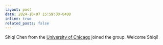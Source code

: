 ```yaml
---
layout: post
date: 2024-10-07 15:59:00-0400
inline: true
related_posts: false
---
```


Shiqi Chen from the <a href="https://www.uchicago.edu/en">University of Chicago</a> joined the group. Welcome Shiqi!
